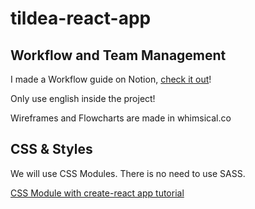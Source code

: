 # tildea-react-app

## Workflow and Team Management

I made a Workflow guide on Notion, [check it out](https://www.notion.so/alexnb98/Tildea-Workflow-87f071f67fa84a1ca133da2e286a424e)!

Only use english inside the project!

Wireframes and Flowcharts are made in whimsical.co 

## CSS & Styles

We will use CSS Modules. There is no need to use SASS.

[CSS Module with create-react app tutorial](https://facebook.github.io/create-react-app/docs/adding-a-css-modules-stylesheet)